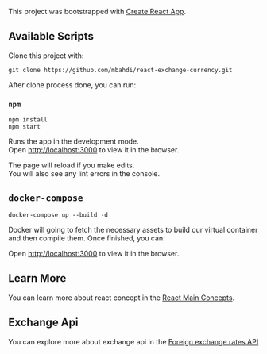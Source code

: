 This project was bootstrapped with [Create React App](https://github.com/facebook/create-react-app).

## Available Scripts

Clone this project with:

```
git clone https://github.com/mbahdi/react-exchange-currency.git
```

After clone process done, you can run:

### `npm`

```
npm install
npm start
```

Runs the app in the development mode.<br>
Open [http://localhost:3000](http://localhost:3000) to view it in the browser.

The page will reload if you make edits.<br>
You will also see any lint errors in the console.

## `docker-compose`

```
docker-compose up --build -d
```
Docker will going to fetch the necessary assets to build our virtual container and then compile them. Once finished, you can:

Open [http://localhost:3000](http://localhost:3000) to view it in the browser.


## Learn More

You can learn more about react concept in the [React Main Concepts](https://reactjs.org/docs/hello-world.html).


## Exchange Api

You can explore more about exchange api in the [Foreign exchange rates API](https://exchangeratesapi.io/)


